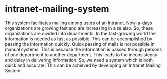 # intranet-mailing-system
This system facilitates mailing among users of an Intranet. Now-a-days organizations are growing fast and are increasing in size also. So, these organizations are divided into departments. In the fast-growing world the information is needed as fast as possible. This can be accomplished by passing the information quickly. Quick passing of mails is not possible in manual systems. This is because the information is passed through persons of one department to another department. This leads to the inconsistency and delay in delivering information. So, we need a system which is both quick and accurate. This can be achieved by developing an Intranet Mailing System
